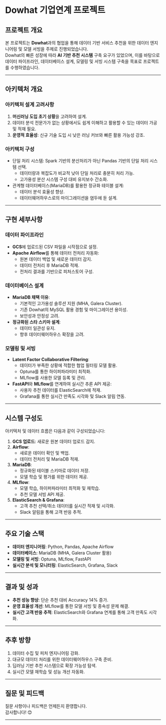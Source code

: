 
# Dowhat 기업연계 프로젝트

## 프로젝트 개요

본 프로젝트는 **Dowhat**과의 협업을 통해 데이터 기반 서비스 추천을 위한 데이터 엔지니어링 및 모델 서빙을 주제로 진행되었습니다.  
Dowhat의 빠른 성장에 따라 **AI 기반 추천 시스템** 구축 요구가 있었으며, 이를 바탕으로 데이터 파이프라인, 데이터베이스 설계, 모델링 및 서빙 시스템 구축을 목표로 프로젝트를 수행하였습니다.

---

## 아키텍처 개요

### 아키텍처 설계 고려사항
1. **머신러닝 도입 초기 상황**을 고려하여 설계.
2. 데이터 분석 전문가가 없는 상황에서도 쉽게 이해하고 활용할 수 있는 데이터 가공 및 적재 필요.
3. **운영적 효율성**: 신규 기술 도입 시 낮은 러닝 커브와 빠른 활용 가능성 강조.

### 아키텍처 구성
- 단일 처리 시스템: Spark 기반의 분산처리가 아닌 Pandas 기반의 단일 처리 시스템 선택.
  - 데이터량과 복잡도가 비교적 낮아 단일 처리로 충분히 처리 가능.
  - 고가용성 분산 시스템 구성 대비 유지보수 간소화.
- 관계형 데이터베이스(MariaDB)를 활용한 정규화 테이블 설계:
  - 데이터 분석 효율성 향상.
  - 데이터웨어하우스로의 마이그레이션을 염두에 둔 설계.

---

## 구현 세부사항

### 데이터 파이프라인
- **GCS**에 업로드된 CSV 파일을 시작점으로 설정.
- **Apache Airflow**를 통해 데이터 전처리 자동화:
  - 원본 데이터 백업 및 새로운 데이터 감지.
  - 데이터 전처리 후 MariaDB 적재.
  - 전처리 결과를 기반으로 피처스토어 구성.

### 데이터베이스 설계
- **MariaDB 채택 이유**:
  - 기본적인 고가용성 솔루션 지원 (MHA, Galera Cluster).
  - 기존 Dowhat의 MySQL 활용 경험 및 마이그레이션 용이성.
  - 보안성과 안정성 고려.
- **정규화된 스타 스키마 설계**:
  - 데이터 일관성 유지.
  - 향후 데이터웨어하우스 확장을 고려.

### 모델링 및 서빙
- **Latent Factor Collaborative Filtering**:
  - 데이터가 부족한 상황에 적합한 협업 필터링 모델 활용.
  - Optuna를 통한 하이퍼파라미터 최적화.
  - MLflow를 사용한 모델 등록 및 관리.
- **FastAPI**와 **MLflow**를 연계하여 실시간 추론 API 제공:
  - 사용자 추천 데이터를 ElasticSearch에 적재.
  - Grafana를 통한 실시간 만족도 시각화 및 Slack 알림 연동.

---

## 시스템 구성도

아키텍처 및 데이터 흐름은 다음과 같이 구성되었습니다:

1. **GCS 업로드**: 새로운 원본 데이터 업로드 감지.
2. **Airflow**:
   - 새로운 데이터 확인 및 백업.
   - 데이터 전처리 및 MariaDB 적재.
3. **MariaDB**:
   - 정규화된 테이블 스키마로 데이터 저장.
   - 모델 학습 및 평가를 위한 데이터 제공.
4. **MLflow**:
   - 모델 학습, 하이퍼파라미터 최적화 및 재학습.
   - 추천 모델 서빙 API 제공.
5. **ElasticSearch & Grafana**:
   - 고객 추천 선택/취소 데이터를 실시간 적재 및 시각화.
   - Slack 알림을 통해 고객 반응 추적.

---

## 주요 기술 스택

- **데이터 엔지니어링**: Python, Pandas, Apache Airflow
- **데이터베이스**: MariaDB (MHA, Galera Cluster 활용)
- **모델링 및 서빙**: Optuna, MLflow, FastAPI
- **실시간 분석 및 모니터링**: ElasticSearch, Grafana, Slack

---

## 결과 및 성과

- **추천 성능 향상**: 단순 추천 대비 Accuracy 14% 증가.
- **운영 효율성 개선**: MLflow를 통한 모델 서빙 및 종속성 문제 해결.
- **실시간 고객 반응 추적**: ElasticSearch와 Grafana 연계를 통해 고객 만족도 시각화.

---

## 추후 방향

1. 데이터 수집 및 피처 엔지니어링 강화.
2. 대규모 데이터 처리를 위한 데이터웨어하우스 구축 준비.
3. 딥러닝 기반 추천 시스템으로 확장 가능성 탐색.
4. 실시간 모델 재학습 및 성능 개선 자동화.

---

## 질문 및 피드백

질문 사항이나 피드백은 언제든지 환영합니다.  
감사합니다! 😊

---

